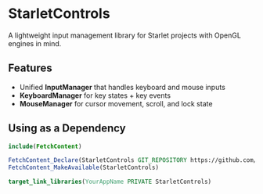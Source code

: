 # StarletControls
A lightweight input management library for Starlet projects with OpenGL engines in mind.

## Features
- Unified **InputManager** that handles keyboard and mouse inputs
- **KeyboardManager** for key states + key events
- **MouseManager** for cursor movement, scroll, and lock state

## Using as a Dependency
```cmake
include(FetchContent)

FetchContent_Declare(StarletControls GIT_REPOSITORY https://github.com/Masonlet/StarletControls.git GIT_TAG main)
FetchContent_MakeAvailable(StarletControls)

target_link_libraries(YourAppName PRIVATE StarletControls)
```
